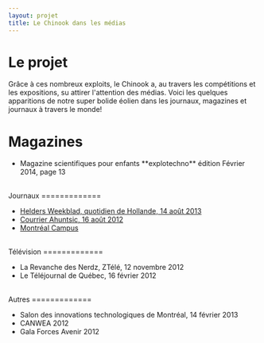 ```yaml
---
layout: projet
title: Le Chinook dans les médias
---
```


Le projet
=========

Grâce à ces nombreux exploits, le Chinook a, au travers les compétitions et les
expositions, su attirer l'attention des médias. Voici les quelques apparitions 
de notre super bolide éolien dans les journaux, magazines et journaux à travers
le monde!

Magazines
=============
<ul>
<li>Magazine scientifiques pour enfants **explotechno** édition Février 2014, page 13</li>
</ul>
<br>
Journaux
=============
<ul>
<li><a href="http://www.dichtbij.nl/noordkop/regio/artikel/2975201/racing-aeolus-den-helder-hoopt-op-winderige-zeedijk-.aspx">Helders Weekblad, quotidien de Hollande, 14 août 2013</a></li>
<li><a href="http://www.courrierahuntsic.com/Actualites/Vos-nouvelles/2012-08-16/article-3054022/Ingenieurs-dans-le-vent/1">Courrier Ahuntsic, 16 août 2012</a></li>
<li><a href="http://montrealcampus.ca/2011/08/transporte-par-le-vent-3/">Montréal Campus</a></li>
</ul>
<br>
Télévision
=============
<ul>
<li>La Revanche des Nerdz, ZTélé, 12 novembre 2012</li>
<li>Le Téléjournal de Québec, 16 février 2012</li>
</ul>
<br>
Autres
=============
<ul>
<li>Salon des innovations technologiques de Montréal, 14 février 2013</li>
<li>CANWEA 2012</li>
<li>Gala Forces Avenir 2012</li>
</ul>
